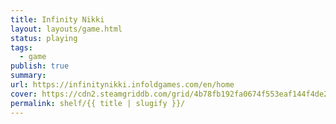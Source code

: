```yaml
---
title: Infinity Nikki
layout: layouts/game.html
status: playing
tags:
  - game
publish: true
summary: 
url: https://infinitynikki.infoldgames.com/en/home
cover: https://cdn2.steamgriddb.com/grid/4b78fb192fa0674f553eaf144f4de21c.jpg
permalink: shelf/{{ title | slugify }}/
---
```

